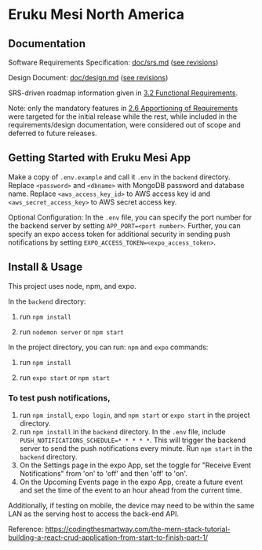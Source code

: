 # Eruku Mesi North America

## Documentation

Software Requirements Specification: [doc/srs.md](doc/srs.md) ([see revisions](https://gitlab.cas.mcmaster.ca/tut/eruku-mesi/-/commits/master/doc/srs.md))

Design Document: [doc/design.md](doc/design.md) ([see revisions](https://gitlab.cas.mcmaster.ca/tut/eruku-mesi/-/commits/master/doc/design.md))

SRS-driven roadmap information given in [3.2 Functional Requirements](doc/srs.md#32-functional-requirements).

Note: only the mandatory features in [2.6 Apportioning of Requirements](https://gitlab.cas.mcmaster.ca/tut/eruku-mesi/-/blob/master/doc/srs.md#26-apportioning-of-requirements) were targeted for the initial release while the rest, while included in the requirements/design documentation, were considered out of scope and deferred to future releases.

## Getting Started with Eruku Mesi App

Make a copy of `.env.example` and call it `.env` in the `backend` directory. Replace `<password>` and `<dbname>` with MongoDB password and database name. Replace `<aws_access_key_id>` to AWS access key id and `<aws_secret_access_key>` to AWS secret access key.

Optional Configuration:
In the `.env` file, you can specify the port number for the backend server by setting `APP_PORT=<port number>`. Further, you can specify an expo access token for additional security in sending push notifications by setting `EXPO_ACCESS_TOKEN=<expo_access_token>`. 

## Install & Usage
This project uses node, npm, and expo.

In the `backend` directory:

1. run `npm install`

2. run `nodemon server` or `npm start`

In the project directory, you can run: `npm` and `expo` commands:

1. run `npm install`

2. run `expo start` or `npm start`

### To test push notifications, 
1. run `npm install`, `expo login`, and `npm start` or `expo start` in the project directory. 
2. run `npm install` in the `backend` directory. In the `.env` file, include `PUSH_NOTIFICATIONS_SCHEDULE=* * * * *`. This will trigger the backend server to send the push notifications every minute. Run `npm start` in the `backend` directory. 
3. On the Settings page in the expo App, set the toggle for "Receive Event Notifications" from 'on' to 'off' and then 'off' to 'on'. 
4. On the Upcoming Events page in the expo App, create a future event and set the time of the event to an hour ahead from the current time.

Additionally, if testing on mobile, the device may need to be within the same LAN as the serving host to access the back-end API.

Reference: <https://codingthesmartway.com/the-mern-stack-tutorial-building-a-react-crud-application-from-start-to-finish-part-1/>

